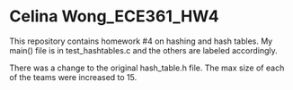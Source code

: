 # Celina Wong_ECE361_HW4
This repository contains homework #4 on hashing and hash tables.
My main() file is in test_hashtables.c and the others are labeled 
accordingly. 

There was a change to the original hash_table.h file. The max size 
of each of the teams were increased to 15.
